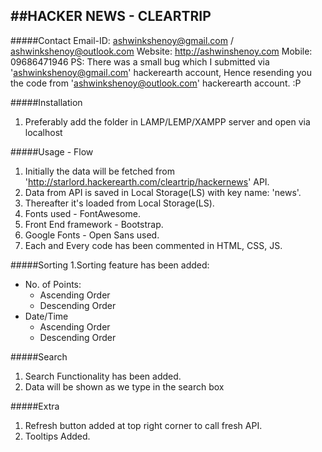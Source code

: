 ##HACKER NEWS - CLEARTRIP 
---


#####Contact
Email-ID: ashwinkshenoy@gmail.com / ashwinkshenoy@outlook.com
Website: http://ashwinshenoy.com
Mobile: 09686471946
PS: There was a small bug which I submitted via 'ashwinkshenoy@gmail.com'
    hackerearth account, Hence resending you the code from 
    'ashwinkshenoy@outlook.com' hackerearth account. :P


#####Installation
1. Preferably add the folder in LAMP/LEMP/XAMPP server and open via localhost


#####Usage - Flow
1. Initially the data will be fetched from 'http://starlord.hackerearth.com/cleartrip/hackernews' API.
2. Data from API is saved in Local Storage(LS) with key name: 'news'.
3. Thereafter it's loaded from Local Storage(LS).
4. Fonts used - FontAwesome.
5. Front End framework - Bootstrap.
6. Google Fonts - Open Sans used.
7. Each and Every code has been commented in HTML, CSS, JS.


#####Sorting
1.Sorting feature has been added:
 * No. of Points:
   * Ascending Order
   * Descending Order
 * Date/Time
    * Ascending Order
    *  Descending Order


#####Search
1. Search Functionality has been added.
2. Data will be shown as we type in the search box


#####Extra
1. Refresh button added at top right corner to call fresh API.
2. Tooltips Added.

